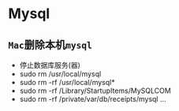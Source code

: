 # Mysql

##

## `Mac`删除本机`mysql`

- 停止数据库服务(器)
- sudo rm /usr/local/mysql
- sudo rm -rf /usr/local/mysql\*
- sudo rm -rf /Library/StartupItems/MySQLCOM
- sudo rm -rf /private/var/db/receipts/mysql
  ...
